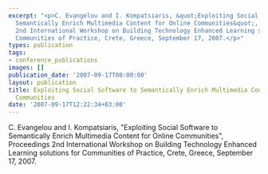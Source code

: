 ```yaml
---
excerpt: "<p>C. Evangelou and I. Kompatsiaris, &quot;Exploiting Social Software to
  Semantically Enrich Multimedia Content for Online Communities&quot;, Proceedings
  2nd International Workshop on Building Technology Enhanced Learning solutions for
  Communities of Practice, Crete, Greece, September 17, 2007.</p>"
types: publication
tags:
- conference_publications
images: []
publication_date: '2007-09-17T00:00:00'
layout: publication
title: Exploiting Social Software to Semantically Enrich Multimedia Content for Online
  Communities
date: '2007-09-17T12:22:34+03:00'
---
```

<p>C. Evangelou and I. Kompatsiaris, &quot;Exploiting Social Software to Semantically Enrich Multimedia Content for Online Communities&quot;, Proceedings 2nd International Workshop on Building Technology Enhanced Learning solutions for Communities of Practice, Crete, Greece, September 17, 2007.</p>
